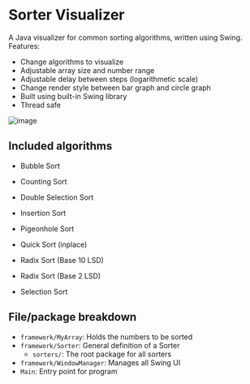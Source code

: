 # Sorter Visualizer

A Java visualizer for common sorting algorithms, written using Swing. Features:

* Change algorithms to visualize
* Adjustable array size and number range
* Adjustable delay between steps (logarithmetic scale)
* Change render style between bar graph and circle graph
* Built using built-in Swing library
* Thread safe

![image](https://i.imgur.com/icBfNv0.png)

## Included algorithms

* Bubble Sort

* Counting Sort

* Double Selection Sort

* Insertion Sort

* Pigeonhole Sort

* Quick Sort (inplace)

* Radix Sort (Base 10 LSD)

* Radix Sort (Base 2 LSD)

* Selection Sort

## File/package breakdown

* `framework/MyArray`: Holds the numbers to be sorted
* `framework/Sorter`: General definition of a Sorter    
    * `sorters/`: The root package for all sorters
* `framework/WindowManager`: Manages all Swing UI
* `Main`: Entry point for program